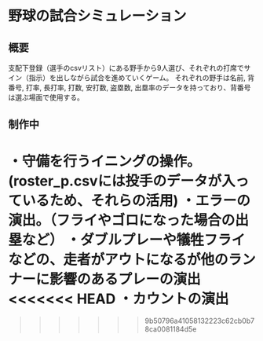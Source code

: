 # 野球の試合シミュレーション
## 概要
支配下登録（選手のcsvリスト）にある野手から9人選び、それぞれの打席でサイン（指示）を出しながら試合を進めていくゲーム。
それぞれの野手は名前, 背番号, 打率, 長打率, 打数, 安打数, 盗塁数, 出塁率のデータを持っており、背番号は選ぶ場面で使用する。

## 制作中
・守備を行うイニングの操作。(roster_p.csvには投手のデータが入っているため、それらの活用)
・エラーの演出。（フライやゴロになった場合の出塁など）
・ダブルプレーや犠牲フライなどの、走者がアウトになるが他のランナーに影響のあるプレーの演出
<<<<<<< HEAD
・カウントの演出
=======
>>>>>>> 9b50796a41058132223c62cb0b78ca0081184d5e
